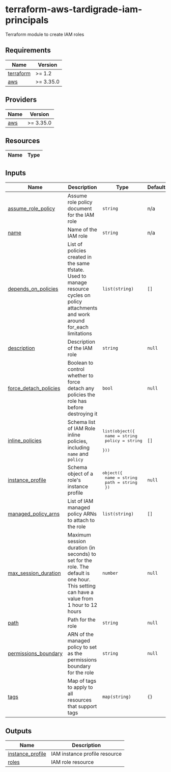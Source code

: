 # terraform-aws-tardigrade-iam-principals

Terraform module to create IAM roles


<!-- BEGIN TFDOCS -->
## Requirements

| Name | Version |
|------|---------|
| <a name="requirement_terraform"></a> [terraform](#requirement\_terraform) | >= 1.2 |
| <a name="requirement_aws"></a> [aws](#requirement\_aws) | >= 3.35.0 |

## Providers

| Name | Version |
|------|---------|
| <a name="provider_aws"></a> [aws](#provider\_aws) | >= 3.35.0 |

## Resources

| Name | Type |
|------|------|

## Inputs

| Name | Description | Type | Default | Required |
|------|-------------|------|---------|:--------:|
| <a name="input_assume_role_policy"></a> [assume\_role\_policy](#input\_assume\_role\_policy) | Assume role policy document for the IAM role | `string` | n/a | yes |
| <a name="input_name"></a> [name](#input\_name) | Name of the IAM role | `string` | n/a | yes |
| <a name="input_depends_on_policies"></a> [depends\_on\_policies](#input\_depends\_on\_policies) | List of policies created in the same tfstate. Used to manage resource cycles on policy attachments and work around for\_each limitations | `list(string)` | `[]` | no |
| <a name="input_description"></a> [description](#input\_description) | Description of the IAM role | `string` | `null` | no |
| <a name="input_force_detach_policies"></a> [force\_detach\_policies](#input\_force\_detach\_policies) | Boolean to control whether to force detach any policies the role has before destroying it | `bool` | `null` | no |
| <a name="input_inline_policies"></a> [inline\_policies](#input\_inline\_policies) | Schema list of IAM Role inline policies, including `name` and `policy` | <pre>list(object({<br>    name   = string<br>    policy = string<br>  }))</pre> | `[]` | no |
| <a name="input_instance_profile"></a> [instance\_profile](#input\_instance\_profile) | Schema object of a role's instance profile | <pre>object({<br>    name = string<br>    path = string<br>  })</pre> | `null` | no |
| <a name="input_managed_policy_arns"></a> [managed\_policy\_arns](#input\_managed\_policy\_arns) | List of IAM managed policy ARNs to attach to the role | `list(string)` | `[]` | no |
| <a name="input_max_session_duration"></a> [max\_session\_duration](#input\_max\_session\_duration) | Maximum session duration (in seconds) to set for the role. The default is one hour. This setting can have a value from 1 hour to 12 hours | `number` | `null` | no |
| <a name="input_path"></a> [path](#input\_path) | Path for the role | `string` | `null` | no |
| <a name="input_permissions_boundary"></a> [permissions\_boundary](#input\_permissions\_boundary) | ARN of the managed policy to set as the permissions boundary for the role | `string` | `null` | no |
| <a name="input_tags"></a> [tags](#input\_tags) | Map of tags to apply to all resources that support tags | `map(string)` | `{}` | no |

## Outputs

| Name | Description |
|------|-------------|
| <a name="output_instance_profile"></a> [instance\_profile](#output\_instance\_profile) | IAM instance profile resource |
| <a name="output_roles"></a> [roles](#output\_roles) | IAM role resource |

<!-- END TFDOCS -->
